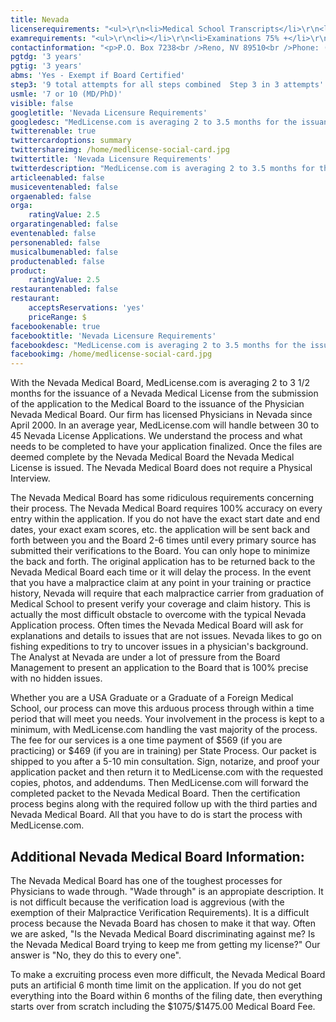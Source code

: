 ```yaml
---
title: Nevada
licenserequirements: "<ul>\r\n<li>Medical School Transcripts</li>\r\n<li>Medical School Form (International Schools Only)</li>\r\n<li>All Medical Licenses</li>\r\n<li>All Internships/Residency/Fellowships</li>\r\n<li>ECFMG CVS Report</li>\r\n<li>Fifth Pathway and ECFMG Exam Chart (if 5th Pathway)</li>\r\n<li>All State and National Exams (USMLE/FLEX/NBOME/NBME)</li>\r\n<li>FBI Fingerprint Clearance</li>\r\n<li>NPDB-HIPDB Report</li>\r\n<li>Malpractice Verification if there are Claims</li>\r\n<li>Possible Privilege Verifications - 10 years</li>\r\n<li>ABMS Board Certification</li>\r\n<li>Jurisprudence Examination</li>\r\n<li>Homeland Security/Bioterrorism CME</li>\r\n</ul>"
examrequirements: "<ul>\r\n<li></li>\r\n<li>Examinations 75% +</li>\r\n<li>3 attempt limit on each Step of the USMLE</li>\r\n<li>9 attempts limit on all Steps of the USMLE Combined</li>\r\n<li>7 year limit on the USMLE or 10 years if Md/PhD</li>\r\n<li>3 years PGY for USA Grads -3 years PGY for International Grads -10 year rule or SPEX required -exempt if Board Certified -State Exam Accepted if Pre-1975</li>\r\n</ul>"
contactinformation: "<p>P.O. Box 7238<br />Reno, NV 89510<br />Phone: (775) 688-2559<br />Fax: (775) 688-2321</p>\r\n<p><a href=\"http://medboard.nv.gov/\">www.medboard.nv.gov</a></p>"
pgtdg: '3 years'
pgtig: '3 years'
abms: 'Yes - Exempt if Board Certified'
step3: '9 total attempts for all steps combined  Step 3 in 3 attempts'
usmle: '7 or 10 (MD/PhD)'
visible: false
googletitle: 'Nevada Licensure Requirements'
googledesc: "MedLicense.com is averaging 2 to 3.5 months for the issuance of a Nevada Medical License from submission of application. Our firm has licensed Physicians in Nevada,  since 2000, and the fee for our services is a one time payment of $569 (if practicing) or $469 (if in training) per State Process.\r\n"
twitterenable: true
twittercardoptions: summary
twittershareimg: /home/medlicense-social-card.jpg
twittertitle: 'Nevada Licensure Requirements'
twitterdescription: "MedLicense.com is averaging 2 to 3.5 months for the issuance of a Nevada Medical License from submission of application. Our firm has licensed Physicians in Nevada,  since 2000, and the fee for our services is a one time payment of $569 (if practicing) or $469 (if in training) per State Process.\r\n"
articleenabled: false
musiceventenabled: false
orgaenabled: false
orga:
    ratingValue: 2.5
orgaratingenabled: false
eventenabled: false
personenabled: false
musicalbumenabled: false
productenabled: false
product:
    ratingValue: 2.5
restaurantenabled: false
restaurant:
    acceptsReservations: 'yes'
    priceRange: $
facebookenable: true
facebooktitle: 'Nevada Licensure Requirements'
facebookdesc: "MedLicense.com is averaging 2 to 3.5 months for the issuance of a Nevada Medical License from submission of application. Our firm has licensed Physicians in Nevada,  since 2000, and the fee for our services is a one time payment of $569 (if practicing) or $469 (if in training) per State Process.\r\n"
facebookimg: /home/medlicense-social-card.jpg
---
```


<p>With the Nevada Medical Board, MedLicense.com is averaging 2 to 3 1/2 months for the issuance of a Nevada Medical License from the submission of the application to the Medical Board to the issuance of the Physician Nevada Medical Board. Our firm has licensed Physicians in Nevada since April 2000. In an average year, MedLicense.com will handle between 30 to 45 Nevada License Applications. We understand the process and what needs to be completed to have your application finalized. Once the files are deemed complete by the Nevada Medical Board the Nevada Medical License is issued. The Nevada Medical Board does not require a Physical Interview.</p>
<p>The Nevada Medical Board has some ridiculous requirements concerning their process. The Nevada Medical Board requires 100% accuracy on every entry within the application. If you do not have the exact start date and end dates, your exact exam scores, etc. the application will be sent back and forth between you and the Board 2-6 times until every primary source has submitted their verifications to the Board. You can only hope to minimize the back and forth. The original application has to be returned back to the Nevada Medical Board each time or it will delay the process. In the event that you have a malpractice claim at any point in your training or practice history, Nevada will require that each malpractice carrier from graduation of Medical School to present verify your coverage and claim history. This is actually the most difficult obstacle to overcome with the typical Nevada Application process. Often times the Nevada Medical Board will ask for explanations and details to issues that are not issues. Nevada likes to go on fishing expeditions to try to uncover issues in a physician's background. The Analyst at Nevada are under a lot of pressure from the Board Management to present an application to the Board that is 100% precise with no hidden issues.</p>
<p>Whether you are a USA Graduate or a Graduate of a Foreign Medical School, our process can move this arduous process through within a time period that will meet you needs. Your involvement in the process is kept to a minimum, with MedLicense.com handling the vast majority of the process. The fee for our services is a one time payment of $569 (if you are practicing) or $469 (if you are in training) per State Process. Our packet is shipped to you after a 5-10 min consultation. Sign, notarize, and proof your application packet and then return it to MedLicense.com with the requested copies, photos, and addendums. Then MedLicense.com will forward the completed packet to the Nevada Medical Board. Then the certification process begins along with the required follow up with the third parties and Nevada Medical Board. All that you have to do is start the process with MedLicense.com.</p>
<h2 id="mcetoc_1ce9b2l1t0">Additional Nevada Medical Board Information:</h2>
<p>The Nevada Medical Board has one of the toughest processes for Physicians to wade through. "Wade through" is an appropiate description. It is not difficult because the verification load is aggrevious (with the exemption of their Malpractice Verification Requirements). It is a difficult process because the Nevada Board has chosen to make it that way. Often we are asked, "Is the Nevada Medical Board discriminating against me? Is the Nevada Medical Board trying to keep me from getting my license?" Our answer is "No, they do this to every one".</p>
<p>To make a excruiting process even more difficult, the Nevada Medical Board puts an artificial 6 month time limit on the application. If you do not get everything into the Board within 6 months of the filing date, then everything starts over from scratch including the $1075/$1475.00 Medical Board Fee.</p>